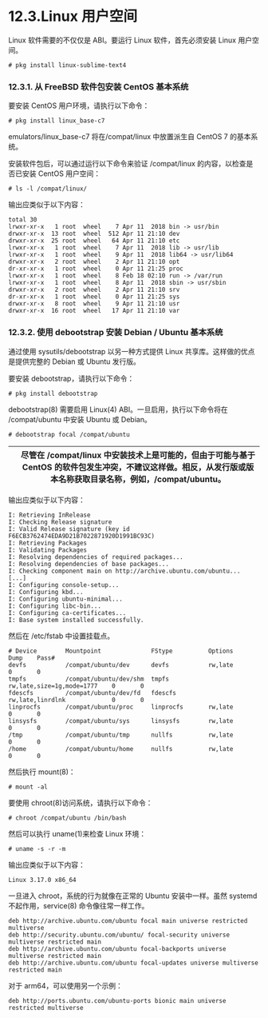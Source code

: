 # 12.3.Linux 用户空间

Linux 软件需要的不仅仅是 ABI。要运行 Linux 软件，首先必须安装 Linux 用户空间。

```
# pkg install linux-sublime-text4
```

### 12.3.1. 从 FreeBSD 软件包安装 CentOS 基本系统

要安装 CentOS 用户环境，请执行以下命令：

```
# pkg install linux_base-c7
```

emulators/linux_base-c7 将在/compat/linux 中放置派生自 CentOS 7 的基本系统。

安装软件包后，可以通过运行以下命令来验证 /compat/linux 的内容，以检查是否已安装 CentOS 用户空间：

```
# ls -l /compat/linux/
```

输出应类似于以下内容：

```
total 30
lrwxr-xr-x   1 root  wheel    7 Apr 11  2018 bin -> usr/bin
drwxr-xr-x  13 root  wheel  512 Apr 11 21:10 dev
drwxr-xr-x  25 root  wheel   64 Apr 11 21:10 etc
lrwxr-xr-x   1 root  wheel    7 Apr 11  2018 lib -> usr/lib
lrwxr-xr-x   1 root  wheel    9 Apr 11  2018 lib64 -> usr/lib64
drwxr-xr-x   2 root  wheel    2 Apr 11 21:10 opt
dr-xr-xr-x   1 root  wheel    0 Apr 11 21:25 proc
lrwxr-xr-x   1 root  wheel    8 Feb 18 02:10 run -> /var/run
lrwxr-xr-x   1 root  wheel    8 Apr 11  2018 sbin -> usr/sbin
drwxr-xr-x   2 root  wheel    2 Apr 11 21:10 srv
dr-xr-xr-x   1 root  wheel    0 Apr 11 21:25 sys
drwxr-xr-x   8 root  wheel    9 Apr 11 21:10 usr
drwxr-xr-x  16 root  wheel   17 Apr 11 21:10 var
```

### 12.3.2. 使用 debootstrap 安装 Debian / Ubuntu 基本系统

通过使用 sysutils/debootstrap 以另一种方式提供 Linux 共享库。这样做的优点是提供完整的 Debian 或 Ubuntu 发行版。

要安装 debootstrap，请执行以下命令：

```
# pkg install debootstrap
```

debootstrap(8) 需要启用 Linux(4) ABI。一旦启用，执行以下命令将在 /compat/ubuntu 中安装 Ubuntu 或 Debian。

```
# debootstrap focal /compat/ubuntu
```

|  | 尽管在 /compat/linux 中安装技术上是可能的，但由于可能与基于 CentOS 的软件包发生冲突，不建议这样做。相反，从发行版或版本名称获取目录名称，例如，/compat/ubuntu。|
| -- | ----------------------------------------------------------------------------------------------------------------------------------------------------------------- |

输出应类似于以下内容：

```
I: Retrieving InRelease
I: Checking Release signature
I: Valid Release signature (key id F6ECB3762474EDA9D21B7022871920D1991BC93C)
I: Retrieving Packages
I: Validating Packages
I: Resolving dependencies of required packages...
I: Resolving dependencies of base packages...
I: Checking component main on http://archive.ubuntu.com/ubuntu...
[...]
I: Configuring console-setup...
I: Configuring kbd...
I: Configuring ubuntu-minimal...
I: Configuring libc-bin...
I: Configuring ca-certificates...
I: Base system installed successfully.
```

然后在 /etc/fstab 中设置挂载点。

```
# Device        Mountpoint              FStype          Options                      Dump    Pass#
devfs           /compat/ubuntu/dev      devfs           rw,late                      0       0
tmpfs           /compat/ubuntu/dev/shm  tmpfs           rw,late,size=1g,mode=1777    0       0
fdescfs         /compat/ubuntu/dev/fd   fdescfs         rw,late,linrdlnk             0       0
linprocfs       /compat/ubuntu/proc     linprocfs       rw,late                      0       0
linsysfs        /compat/ubuntu/sys      linsysfs        rw,late                      0       0
/tmp            /compat/ubuntu/tmp      nullfs          rw,late                      0       0
/home           /compat/ubuntu/home     nullfs          rw,late                      0       0
```

 然后执行 mount(8)：

```
# mount -al
```

要使用 chroot(8)访问系统，请执行以下命令：

```
# chroot /compat/ubuntu /bin/bash
```

然后可以执行 uname(1)来检查 Linux 环境：

```
# uname -s -r -m
```

输出应类似于以下内容：

```
Linux 3.17.0 x86_64
```

一旦进入 chroot，系统的行为就像在正常的 Ubuntu 安装中一样。虽然 systemd 不起作用，service(8) 命令像往常一样工作。

```
deb http://archive.ubuntu.com/ubuntu focal main universe restricted multiverse
deb http://security.ubuntu.com/ubuntu/ focal-security universe multiverse restricted main
deb http://archive.ubuntu.com/ubuntu focal-backports universe multiverse restricted main
deb http://archive.ubuntu.com/ubuntu focal-updates universe multiverse restricted main
```

对于 arm64，可以使用另一个示例：

```
deb http://ports.ubuntu.com/ubuntu-ports bionic main universe restricted multiverse
```
